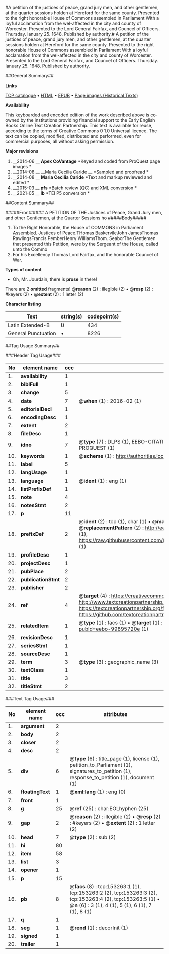 #A petition of the justices of peace, grand jury men, and other gentlemen, at the quarter sessions holden at Hereford for the same county. Presented to the right honorable House of Commons assembled in Parliament With a ioyful acclamation from the wel-affected in the city and county of Worcester. Presented to the Lord General Fairfax, and Councel of Officers. Thursday. Ianuary 25. 1648. Published by authority.#
A petition of the justices of peace, grand jury men, and other gentlemen, at the quarter sessions holden at Hereford for the same county. Presented to the right honorable House of Commons assembled in Parliament With a ioyful acclamation from the wel-affected in the city and county of Worcester. Presented to the Lord General Fairfax, and Councel of Officers. Thursday. Ianuary 25. 1648. Published by authority.

##General Summary##

**Links**

[TCP catalogue](http://www.ota.ox.ac.uk/tcp/)  • 
[HTML](http://tei.it.ox.ac.uk/tcp/Texts-HTML/free/A90/A90592.html)  • 
[EPUB](http://tei.it.ox.ac.uk/tcp/Texts-EPUB/free/A90/A90592.epub) • 
[Page images (Historical Texts)](https://historicaltexts.jisc.ac.uk/eebo-99895720e)

**Availability**

This keyboarded and encoded edition of the work described above is co-owned by the
    institutions providing financial support to the Early English Books Online Text Creation
    Partnership. This text is available for reuse, according to the terms of  Creative Commons 0 1.0 Universal
    licence. The text can be copied, modified, distributed and performed, even for commercial
    purposes, all without asking permission.

**Major revisions**

1. __2014-06 __ __Apex CoVantage__ *Keyed and coded from ProQuest page images *
1. __2014-08 __ __Maria Cecilia Caride __ *Sampled and proofread *
1. __2014-08 __ __Maria Cecilia Caride__ *Text and markup reviewed and edited *
1. __2015-03 __ __pfs__ *Batch review (QC) and XML conversion *
1. __2021-05 __ __lb__ *TEI P5 conversion *

##Content Summary##

#####Front#####
A PETITION OF THE Justices of Peace, Grand Jury men, and other Gentlemen, at the Quarter Sessions ho
#####Body#####

1. To the Right Honorable, the House of COMMONS in Parliament Assembled.
Justices of Peace.THomas BaskervileJohn JamesThomas RawlingsFrancis PemberHenry WilliamsThom. SeaborThe Gentlemen that presented this Petition, were by the Sergeant of the House, called unto the Commo
1. For his Excellency Thomas Lord Fairfax, and the honorable Councel of War.

**Types of content**

  * Oh, Mr. Jourdain, there is **prose** in there!

There are 2 **omitted** fragments! 
 @__reason__ (2) : illegible (2)  •  @__resp__ (2) : #keyers (2)  •  @__extent__ (2) : 1 letter (2)

**Character listing**


|Text|string(s)|codepoint(s)|
|---|---|---|
|Latin Extended-B|Ʋ|434|
|General Punctuation|•|8226|

##Tag Usage Summary##

###Header Tag Usage###

|No|element name|occ|attributes|
|---|---|---|---|
|1.|__availability__|1||
|2.|__biblFull__|1||
|3.|__change__|5||
|4.|__date__|7| @__when__ (1) : 2016-02 (1)|
|5.|__editorialDecl__|1||
|6.|__encodingDesc__|1||
|7.|__extent__|2||
|8.|__fileDesc__|1||
|9.|__idno__|7| @__type__ (7) : DLPS (1), EEBO-CITATION (1), VID (1), EEBO-PROQUEST (1), STC (2), PROQUEST (1)|
|10.|__keywords__|1| @__scheme__ (1) : http://authorities.loc.gov/ (1)|
|11.|__label__|5||
|12.|__langUsage__|1||
|13.|__language__|1| @__ident__ (1) : eng (1)|
|14.|__listPrefixDef__|1||
|15.|__note__|4||
|16.|__notesStmt__|2||
|17.|__p__|11||
|18.|__prefixDef__|2| @__ident__ (2) : tcp (1), char (1)  •  @__matchPattern__ (2) : ([0-9\-]+):([0-9IVX]+) (1), (.+) (1)  •  @__replacementPattern__ (2) : http://eebo.chadwyck.com/downloadtiff?vid=$1&page=$2 (1), https://raw.githubusercontent.com/textcreationpartnership/Texts/master/tcpchars.xml#$1 (1)|
|19.|__profileDesc__|1||
|20.|__projectDesc__|1||
|21.|__pubPlace__|2||
|22.|__publicationStmt__|2||
|23.|__publisher__|2||
|24.|__ref__|4| @__target__ (4) : https://creativecommons.org/publicdomain/zero/1.0/ (1), http://www.textcreationpartnership.org/docs/. (1), https://textcreationpartnership.org/faq/#faq05 (1), https://github.com/textcreationpartnership (1)|
|25.|__relatedItem__|1| @__type__ (1) : facs (1)  •  @__target__ (1) : https://data.historicaltexts.jisc.ac.uk/view?pubId=eebo-99895720e (1)|
|26.|__revisionDesc__|1||
|27.|__seriesStmt__|1||
|28.|__sourceDesc__|1||
|29.|__term__|3| @__type__ (3) : geographic_name (3)|
|30.|__textClass__|1||
|31.|__title__|3||
|32.|__titleStmt__|2||


###Text Tag Usage###

|No|element name|occ|attributes|
|---|---|---|---|
|1.|__argument__|2||
|2.|__body__|2||
|3.|__closer__|2||
|4.|__desc__|2||
|5.|__div__|6| @__type__ (6) : title_page (1), license (1), petition_to_Parliament (1), signatures_to_petition (1), response_to_petition (1), document (1)|
|6.|__floatingText__|1| @__xml:lang__ (1) : eng (0)|
|7.|__front__|1||
|8.|__g__|25| @__ref__ (25) : char:EOLhyphen (25)|
|9.|__gap__|2| @__reason__ (2) : illegible (2)  •  @__resp__ (2) : #keyers (2)  •  @__extent__ (2) : 1 letter (2)|
|10.|__head__|7| @__type__ (2) : sub (2)|
|11.|__hi__|80||
|12.|__item__|58||
|13.|__list__|3||
|14.|__opener__|1||
|15.|__p__|15||
|16.|__pb__|8| @__facs__ (8) : tcp:153263:1 (1), tcp:153263:2 (2), tcp:153263:3 (2), tcp:153263:4 (2), tcp:153263:5 (1)  •  @__n__ (6) : 3 (1), 4 (1), 5 (1), 6 (1), 7 (1), 8 (1)|
|17.|__q__|1||
|18.|__seg__|1| @__rend__ (1) : decorInit (1)|
|19.|__signed__|1||
|20.|__trailer__|1||
